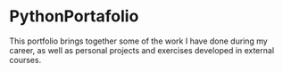 # PythonPortafolio
This portfolio brings together some of the work I have done during my career, as well as personal projects and exercises developed in external courses.
